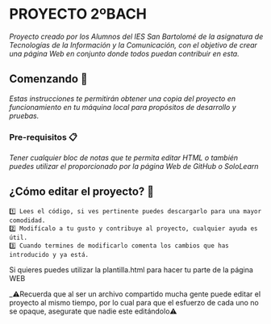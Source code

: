 # PROYECTO 2ºBACH

_Proyecto creado por los Alumnos del IES San Bartolomé de la asignatura de Tecnologías de la Información y la Comunicación, con el objetivo de crear una página Web en conjunto donde todos puedan contribuir en esta._

## Comenzando 🚀

_Estas instrucciones te permitirán obtener una copia del proyecto en funcionamiento en tu máquina local para propósitos de desarrollo y pruebas._


### Pre-requisitos 📋


_Tener cualquier bloc de notas que te permita editar HTML o también puedes utilizar el proporcionado por la página Web de GitHub o SoloLearn_


## ¿Cómo editar el proyecto? 🚩

```
1️⃣ Lees el código, si ves pertinente puedes descargarlo para una mayor comodidad.
2️⃣ Modifícalo a tu gusto y contribuye al proyecto, cualquier ayuda es útil.
3️⃣ Cuando termines de modificarlo comenta los cambios que has introducido y ya está.
```
 Si quieres puedes utilizar la plantilla.html para hacer tu parte de la página WEB
 
 _⚠️Recuerda que al ser un archivo compartido mucha gente puede editar el proyecto al mismo tiempo, por lo cual para que el esfuerzo de cada uno no se opaque, asegurate que nadie este editándolo⚠️
